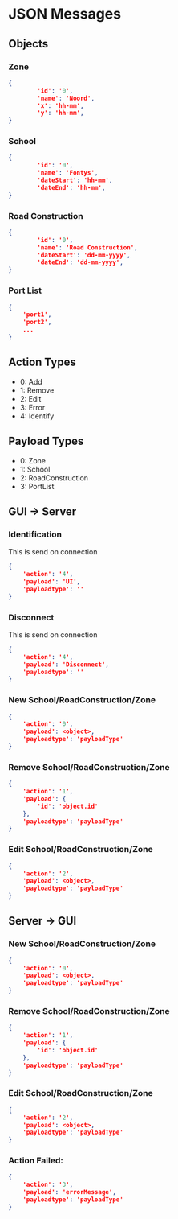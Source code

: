 JSON Messages 
=================
## Objects
### Zone
```json
{
		'id': '0',
        'name': 'Noord',
        'x': 'hh-mm',
        'y': 'hh-mm',
}
```

### School
```json
{
		'id': '0',
        'name': 'Fontys',
        'dateStart': 'hh-mm',
        'dateEnd': 'hh-mm',
}
```
### Road Construction
```json
{
		'id': '0',
        'name': 'Road Construction',
        'dateStart': 'dd-mm-yyyy',
        'dateEnd': 'dd-mm-yyyy',
}
```
### Port List
```json
{
	'port1',
    'port2',
    ...
}
```

## Action Types
* 0: Add
* 1: Remove
* 2: Edit
* 3: Error
* 4: Identify

## Payload Types
* 0: Zone
* 1: School
* 2: RoadConstruction
* 3: PortList

## GUI -> Server
### Identification
This is send on connection
```json
{
    'action': '4',
    'payload': 'UI',
    'payloadtype': ''
}
```

### Disconnect
This is send on connection
```json
{
    'action': '4',
    'payload': 'Disconnect',
    'payloadtype': ''
}
```

### New School/RoadConstruction/Zone
```json
{
    'action': '0',
    'payload': <object>,
    'payloadtype': 'payloadType'
}
```
### Remove School/RoadConstruction/Zone
```json
{
    'action': '1',
    'payload': {
		'id': 'object.id'
    },
    'payloadtype': 'payloadType'
}
```
### Edit School/RoadConstruction/Zone
```json
{
    'action': '2',
    'payload': <object>,
    'payloadtype': 'payloadType'
}
```
## Server -> GUI
### New School/RoadConstruction/Zone
```json
{
    'action': '0',
    'payload': <object>,
    'payloadtype': 'payloadType'
}
```
### Remove School/RoadConstruction/Zone
```json
{
    'action': '1',
    'payload': {
		'id': 'object.id'
    },
    'payloadtype': 'payloadType'
}
```
### Edit School/RoadConstruction/Zone
```json
{
    'action': '2',
    'payload': <object>,
    'payloadtype': 'payloadType'
}
```
### Action Failed:
```json
{
    'action': '3',
    'payload': 'errorMessage',
    'payloadtype': 'payloadType'
}
```